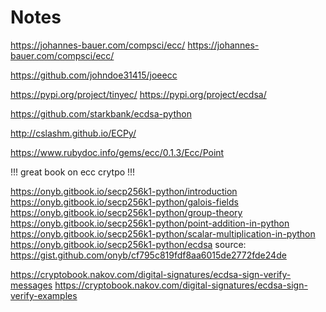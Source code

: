 # Notes



https://johannes-bauer.com/compsci/ecc/
https://johannes-bauer.com/compsci/ecc/

https://github.com/johndoe31415/joeecc


https://pypi.org/project/tinyec/
https://pypi.org/project/ecdsa/

https://github.com/starkbank/ecdsa-python

http://cslashm.github.io/ECPy/


https://www.rubydoc.info/gems/ecc/0.1.3/Ecc/Point


!!! great book on ecc crytpo !!!

https://onyb.gitbook.io/secp256k1-python/introduction
https://onyb.gitbook.io/secp256k1-python/galois-fields
https://onyb.gitbook.io/secp256k1-python/group-theory
https://onyb.gitbook.io/secp256k1-python/point-addition-in-python
https://onyb.gitbook.io/secp256k1-python/scalar-multiplication-in-python
https://onyb.gitbook.io/secp256k1-python/ecdsa
source: https://gist.github.com/onyb/cf795c819fdf8aa6015de2772fde24de



https://cryptobook.nakov.com/digital-signatures/ecdsa-sign-verify-messages
https://cryptobook.nakov.com/digital-signatures/ecdsa-sign-verify-examples

